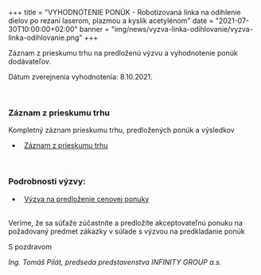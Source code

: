+++
title = "VYHODNOTENIE PONÚK - Robotizovaná linka na odihlenie dielov po rezaní laserom, plazmou a kyslík acetylénom"
date = "2021-07-30T10:00:00+02:00"
banner = "img/news/vyzva-linka-odihlovanie/vyzva-linka-odihlovanie.png"
+++

Záznam z prieskumu trhu na predloženú výzvu a vyhodnotenie ponúk dodávateľov.

Dátum zverejnenia vyhodnotenia: 8.10.2021.

<!--more-->

<br/>

### Záznam z prieskumu trhu
Kompletný záznam prieskumu trhu, predložených ponúk a výsledkov
- <i class="fa fa-file-pdf-o">&nbsp;</i> [Záznam z prieskumu trhu](/docs/vyzva-linka-odihlovanie/LC_1_Zaznam_z_prieskumu_trhu.pdf)

<br/>


### Podrobnosti výzvy:

- <i class="fa fa-file-pdf-o">&nbsp;</i> [Výzva na predloženie cenovej ponuky](/docs/vyzva-linka-odihlovanie/Vyzva_LC1_IG_2.pdf)

<br/>
Veríme, že sa súťaže  zúčastníte a predložíte akceptovateľnú ponuku na požadovaný predmet zákazky v súlade s výzvou na predkladanie ponúk

S pozdravom
						
*Ing. Tomáš Pilát, 
predseda predstavenstva INFINITY GROUP a.s.*
